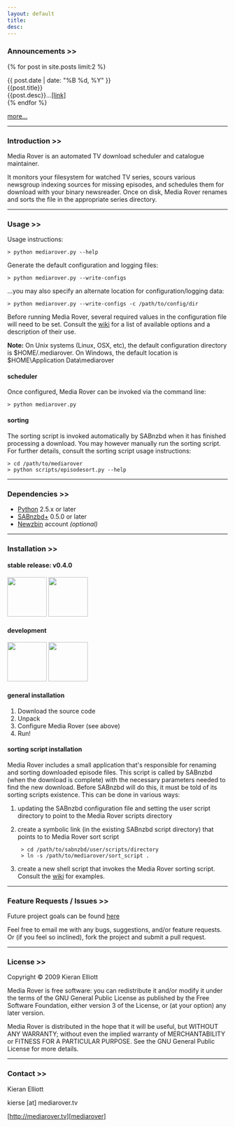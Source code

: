 ```yaml
---
layout: default
title: 
desc:
---
```


### Announcements >>

{% for post in site.posts limit:2 %}
<div class="post">
	<div class="date">{{ post.date | date: "%B %d, %Y" }}</div>
	<div class="title">{{post.title}}</div>
	<div class="desc">{{post.desc}}...<a href="{{site.url}}{{post.url}}">[link]</a></div>
</div>
{% endfor %}

<a href="{{site.url}}/announcements">more...</a>

- - - - -

### Introduction >>

Media Rover is an automated TV download scheduler and catalogue maintainer.  

It monitors your filesystem for watched TV series, scours various newsgroup indexing sources for missing episodes, and schedules them for download with your binary newsreader.  Once on disk, Media Rover renames and sorts the file in the appropriate series directory.

- - - - -

### Usage >>

Usage instructions:

	> python mediarover.py --help

Generate the default configuration and logging files:

	> python mediarover.py --write-configs

...you may also specify an alternate location for configuration/logging data:

	> python mediarover.py --write-configs -c /path/to/config/dir

Before running Media Rover, several required values in the configuration file will need to be set.  Consult the [wiki][9] for a list of available options and a description of their use.

**Note:** On Unix systems (Linux, OSX, etc), the default configuration directory is $HOME/.mediarover.  On Windows, the default location is $HOME\Application Data\mediarover

#### scheduler

Once configured, Media Rover can be invoked via the command line:

	> python mediarover.py

#### sorting

The sorting script is invoked automatically by SABnzbd when it has finished processing a download.  You may however manually run the sorting script.  For further details, consult the sorting script usage instructions:

	> cd /path/to/mediarover
	> python scripts/episodesort.py --help

- - - - -

### Dependencies >>

*  [Python][1] 2.5.x or later
*  [SABnzbd+][2] 0.5.0 or later
*  [Newzbin][3] account *(optional)*

- - - - -

### Installation >>

#### stable release: v0.4.0

[<img src="http://github.com/images/modules/download/zip.png" width="90" />][4]
[<img src="http://github.com/images/modules/download/tar.png" width="90" />][5]

#### development

[<img src="http://github.com/images/modules/download/zip.png" width="90" />][6]
[<img src="http://github.com/images/modules/download/tar.png" width="90" />][7]

#### general installation

1. Download the source code
2. Unpack
3. Configure Media Rover (see above)
4. Run!

#### sorting script installation

Media Rover includes a small application that's responsible for renaming and sorting downloaded episode files.  This script is called by SABnzbd (when the download is complete) with the necessary parameters needed to find the 
new download.  Before SABnzbd will do this, it must be told of its sorting scripts existence.  This can be done in various ways:


1. updating the SABnzbd configuration file and setting the user script directory to point to the Media Rover scripts directory
2. create a symbolic link (in the existing SABnzbd script directory) that points to to Media Rover sort script

		> cd /path/to/sabnzbd/user/scripts/directory
		> ln -s /path/to/mediarover/sort_script .

3. create a new shell script that invokes the Media Rover sorting script.  Consult the [wiki][10] for examples.

- - - - -

### Feature Requests / Issues >>

Future project goals can be found [here][8]

Feel free to email me with any bugs, suggestions, and/or feature requests.  Or (if you feel so inclined), fork the project and submit a pull request.

- - - - -

### License >>
Copyright &copy; 2009 Kieran Elliott

Media Rover is free software: you can redistribute it and/or modify it under the terms of the GNU General Public License as published by the Free Software Foundation, either version 3 of the License, or (at your option) any later version.

Media Rover is distributed in the hope that it will be useful, but WITHOUT ANY WARRANTY; without even the implied warranty of MERCHANTABILITY or FITNESS FOR A PARTICULAR PURPOSE. See the GNU General Public License for more details.

- - - - -

### Contact >>

Kieran Elliott

kierse &#91;at&#93; mediarover.tv

[http://mediarover.tv][mediarover]


[mediarover]: http://mediarover.tv
[wiki]: http://wiki.github.com/kierse/mediarover

[1]: http://www.python.org/ "Python Programming Language"
[2]: http://www.sabnzbd.org/ "SABnzbd+, the Full-Auto Newsreader"
[3]: http://www.newzbin.com/ "Newzbin usenet search"
[4]: http://github.com/kierse/mediarover/zipball/v0.4.0
[5]: http://github.com/kierse/mediarover/tarball/v0.4.0
[6]: http://github.com/kierse/mediarover/zipball/dev
[7]: http://github.com/kierse/mediarover/tarball/dev
[8]: http://wiki.github.com/kierse/mediarover/future
[9]: http://wiki.github.com/kierse/mediarover/configuration
[10]: http://wiki.github.com/kierse/mediarover/miscellaneous-sorting

